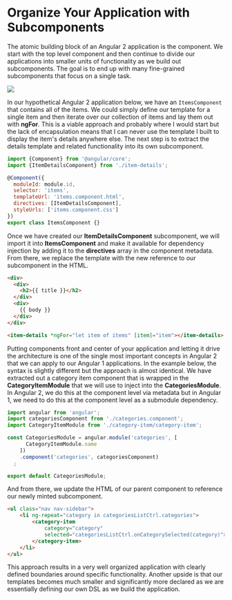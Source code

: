 # Organize Your Application with Subcomponents

The atomic building block of an Angular 2 application is the component. We start with the top level component and then continue to divide our applications into smaller units of functionality as we build out subcomponents. The goal is to end up with many fine-grained subcomponents that focus on a single task.

![](http://onehungrymind-45fd.kxcdn.com/books/angular2-subcomponents.png)

In our hypothetical Angular 2 application below, we have an `ItemsComponent` that contains all of the items. We could simply define our template for a single item and then iterate over our collection of items and lay them out with **ngFor**. This is a viable approach and probably where I would start but the lack of encapsulation means that I can never use the template I built to display the item's details anywhere else. The next step is to extract the details template and related functionality into its own subcomponent.

```javascript
import {Component} from '@angular/core';
import {ItemDetailsComponent} from './item-details';

@Component({
  moduleId: module.id,
  selector: 'items',
  templateUrl: 'items.component.html',
  directives: [ItemDetailsComponent],
  styleUrls: ['items.component.css']
})
export class ItemsComponent {}
```

Once we have created our **ItemDetailsComponent** subcomponent, we will import it into **ItemsComponent** and make it available for dependency injection by adding it to the **directives** array in the component metadata. From there, we replace the template with the new reference to our subcomponent in the HTML.

```html
<div>
  <div>
    <h2>{{ title }}</h2>
  </div>
  <div>
    {{ body }}
  </div>
</div>

<item-details *ngFor="let item of items" [item]="item"></item-details>
```

Putting components front and center of your application and letting it drive the architecture is one of the single most important concepts in Angular 2 that we can apply to our Angular 1 applications. In the example below, the syntax is slightly different but the approach is almost identical. We have extracted out a category item component that is wrapped in the **CategoryItemModule** that we will use to inject into the **CategoriesModule**. In Angular 2, we do this at the component level via metadata but in Angular 1, we need to do this at the component level as a submodule dependency. 

```javascript
import angular from 'angular';
import categoriesComponent from './categories.component';
import CategoryItemModule from './category-item/category-item';

const CategoriesModule = angular.module('categories', [
      CategoryItemModule.name
    ])
    .component('categories', categoriesComponent)
  ;

export default CategoriesModule;
```

And from there, we update the HTML of our parent component to reference our newly minted subcomponent.

```html
<ul class="nav nav-sidebar">
	<li ng-repeat="category in categoriesListCtrl.categories">
		<category-item
			category="category"
			selected="categoriesListCtrl.onCategorySelected(category)">
		</category-item>
	</li>
</ul>
```

This approach results in a very well organized application with clearly defined boundaries around specific functionality. Another upside is that our templates becomes much smaller and significantly more declared as we are essentially defining our own DSL as we build the application.